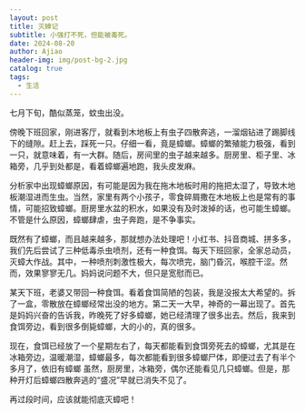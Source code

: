 ```yaml
---
layout: post
title: 灭蟑记
subtitle: 小强打不死，但能被毒死。
date: 2024-08-20
author: Ajiao
header-img: img/post-bg-2.jpg
catalog: true
tags:
  - 生活
---
```

七月下旬，酷似蒸笼，蚊虫出没。

傍晚下班回家，刚进客厅，就看到木地板上有虫子四散奔逃，一溜烟钻进了踢脚线下的缝隙。赶上去，踩死一只。仔细一看，竟是蟑螂。蟑螂的繁殖能力极强，看到一只，就意味着，有一大群。随后，房间里的虫子越来越多。厨房里、柜子里、冰箱旁，几乎到处都是，看着蟑螂遍地跑，我头皮发麻。

分析家中出现蟑螂原因，有可能是因为我在拖木地板时用的拖把太湿了，导致木地板潮湿进而生虫。当然，家里有两个小孩子，零食碎屑撒在木地板上也是常有的事情，可能招致蟑螂。厨房里水盆的积水，如果没有及时泼掉的话，也可能生蟑螂。不管是什么原因，蟑螂肆虐，虫子奔跑，是不争事实。

既然有了蟑螂，而且越来越多，那就想办法处理吧！小红书、抖音商城、拼多多，我们先后尝试了三种低毒杀虫喷剂，还有一种食饵。每天下班回家，全家总动员，灭蟑大作战。其中，一种喷剂刺激性极大，每次喷完，脑门昏沉，喉腔干涩。然而，效果寥寥无几。妈妈说问题不大，但只是宽慰而已。

某天下班，老婆又带回一种食饵。看着食饵简陋的包装，我是没报太大希望的。拆了一盒，零散放在蟑螂经常出没的地方。第二天一大早，神奇的一幕出现了。首先是妈妈兴奋的告诉我，昨晚死了好多蟑螂，她已经清理了很多出去。然后，我来到食饵旁边，看到很多倒毙蟑螂，大的小的，真的很多。

现在，食饵已经放了一个星期左右了，每天都能看到食饵旁死去的蟑螂，尤其是在冰箱旁边，温暖潮湿，蟑螂最多，每次都能看到很多蟑螂尸体，即便过去了有半个多月了，依旧有蟑螂 
虽然，厨房里，冰箱旁，偶尔还能看见几只蟑螂。但是，那种开灯后蟑螂四散奔逃的“盛况”早就已消失不见了。

再过段时间，应该就能彻底灭蟑吧！